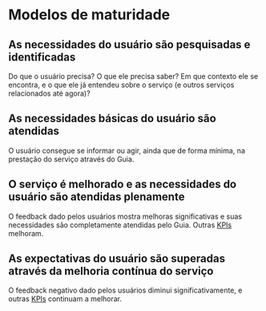 # Modelos de maturidade

## As necessidades do usuário são pesquisadas e identificadas

Do que o usuário precisa? O que ele precisa saber? Em que contexto ele se encontra, e o que ele já entendeu sobre o serviço (e outros serviços relacionados até agora)?

## As necessidades básicas do usuário são atendidas

O usuário consegue se informar ou agir, ainda que de forma mínima, na prestação do serviço através do Guia.

## O serviço é melhorado e as necessidades do usuário são atendidas plenamente

O feedback dado pelos usuários mostra melhoras significativas e suas necessidades são completamente atendidas pelo Guia. Outras [KPIs](../metricas/kpis.md) melhoram.

## As expectativas do usuário são superadas através da melhoria contínua do serviço

O feedback negativo dado pelos usuários diminui significativamente, e outras [KPIs](../metricas/kpis.md) continuam a melhorar.
